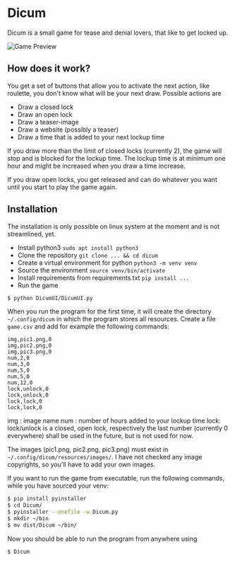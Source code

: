 # Dicum

Dicum is a small game for tease and denial lovers, that like to get locked up. 

![Game Preview](https://github.com/joka-beep/dicum/blob/master/preview/preview-alpha.png)

## How does it work?

You get a set of buttons that allow you to activate the next action, like roulette, you don't know what will be your next draw. Possible actions are 

* Draw a closed lock
* Draw an open lock
* Draw a teaser-image
* Draw a website (possibly a teaser)
* Draw a time that is added to your next lockup time

If you draw more than the limit of closed locks (currently 2), the game will stop and is blocked for the lockup time. The lockup time is at minimum one hour and might be increased when you draw a time increase.

If you draw open locks, you get released and can do whatever you want until you start to play the game again.

## Installation

The installation is only possible on linux system at the moment and is not streamlined, yet. 

* Install python3 `sudo apt install python3`
* Clone the repository `git clone ... && cd dicum`
* Create a virtual environment for python `python3 -m venv venv`
* Source the environment `source venv/bin/activate`
* Install requirements from requirements.txt `pip install ...`
* Run the game

```bash
$ python DicumUI/DicumUI.py
```

When you run the program for the first time, it will create the directory `~/.config/dicum` in which the program stores all resources.
Create a file `game.csv` and add for example the following commands: 
```csv
img,pic1.png,0
img,pic2.png,0
img,pic3.png,0
num,2,0
num,3,0
num,5,0
num,5,0
num,12,0
lock,unlock,0
lock,unlock,0
lock,lock,0
lock,lock,0
```

img : image name
num : number of hours added to your lockup time
lock: lock/unlock is a closed, open lock, respectively
the last number (currently 0 everywhere) shall be used in the future, but is not used for now.

The images (pic1.png, pic2.png, pic3.png) must exist in `~/.config/dicum/resources/images/`. I have not checked any image copyrights, so you'll have to add your own images.

If you want to run the game from executable, run the following commands, while you have sourced your venv:
```bash
$ pip install pyinstaller
$ cd Dicum/
$ pyinstaller --onefile -w Dicum.py
$ mkdir ~/bin
$ mv dist/Dicum ~/bin/
```

Now you should be able to run the program from anywhere using
```bash
$ Dicum
```


